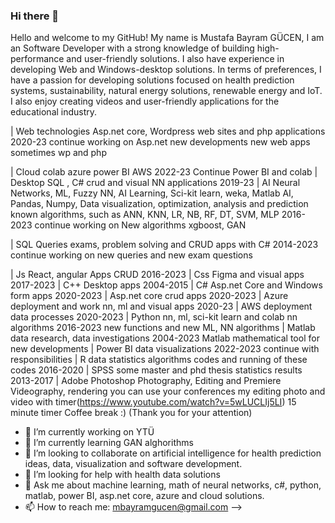 ### Hi there 👋
Hello and welcome to my GitHub! My name is Mustafa Bayram GÜCEN, I am an Software Developer with a strong knowledge of building high-performance and user-friendly solutions. I also have experience in developing Web and Windows-desktop solutions. In terms of preferences, I have a passion for developing solutions focused on health prediction systems, sustainability, natural energy solutions, renewable energy and IoT. I also enjoy creating videos and user-friendly applications for the educational industry.

| Web technologies Asp.net core, Wordpress web sites and php applications 2020-23 continue working on Asp.net new developments new web apps sometimes wp and php

| Cloud colab azure power BI AWS 2022-23 Continue Power BI and colab
| Desktop SQL , C# crud and visual NN applications 2019-23
| AI Neural Networks, ML, Fuzzy NN, AI Learning, Sci-kit learn, weka, Matlab AI, Pandas, Numpy, Data visualization, optimization, analysis and prediction known algorithms, such as ANN, KNN, LR, NB, RF, DT, SVM, MLP 2016-2023 continue working on New algorithms  xgboost, GAN 

| SQL Queries exams, problem solving and CRUD apps with C# 2014-2023 continue working on new queries and new exam questions 

| Js React, angular Apps CRUD 2016-2023
| Css Figma and visual apps 2017-2023
| C++ Desktop apps 2004-2015
| C#  Asp.net Core and Windows form apps 2020-2023
| Asp.net core crud apps 2020-2023
| Azure deployment and work nn, ml and visual apps 2020-23
| AWS deployment data processes 2020-2023
| Python nn, ml, sci-kit learn and colab nn algorithms 2016-2023 new functions and new ML, NN algorithms
| Matlab data research, data investigations 2004-2023 Matlab mathematical tool for new developments 
| Power BI data visualizations 2022-2023 continue with responsibilities
| R data statistics algorithms codes and running of these codes 2016-2020
| SPSS some master and phd thesis statistics results 2013-2017
| Adobe Photoshop Photography, Editing and Premiere Videography, rendering you can use your conferences my editing photo and video with timer(https://www.youtube.com/watch?v=5wLUCLIj5LI) 15 minute timer Coffee break :) (Thank you for your attention)


- 🔭 I’m currently working on YTÜ
- 🌱 I’m currently learning GAN alghorithms
- 👯 I’m looking to collaborate on artificial intelligence for health prediction ideas, data, visualization and software development.
- 🤔 I’m looking for help with health data solutions
- 💬 Ask me about machine learning, math of neural networks, c#, python, matlab, power BI, asp.net core, azure and cloud solutions.
- 📫 How to reach me: mbayramgucen@gmail.com
-->
